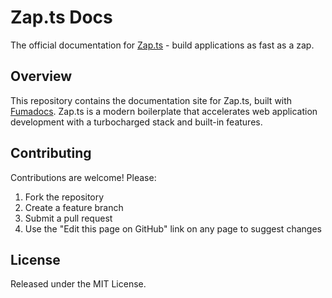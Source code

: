 # Zap.ts Docs

The official documentation for [Zap.ts](https://github.com/zap-studio/zap.ts) - build applications as fast as a zap.

## Overview

This repository contains the documentation site for Zap.ts, built with [Fumadocs](https://fumadocs.dev/). Zap.ts is a modern boilerplate that accelerates web application development with a turbocharged stack and built-in features.

## Contributing

Contributions are welcome! Please:

1. Fork the repository
2. Create a feature branch
3. Submit a pull request
4. Use the "Edit this page on GitHub" link on any page to suggest changes

## License

Released under the MIT License.
